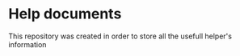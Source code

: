 # Help documents

This repository was created in order to store all the usefull helper's information

